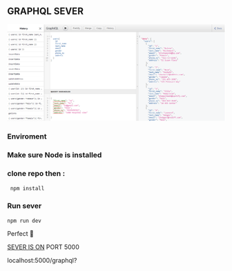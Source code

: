 ## GRAPHQL SEVER 

![This is an image](graphql.png)

### Enviroment
### Make sure Node is installed

### clone repo then :

```
 npm install
```

### Run sever

```
npm run dev
```

Perfect :slightly_smiling_face:

[SEVER IS ON](localhost:5000/graphql?)
PORT 5000

localhost:5000/graphql?
